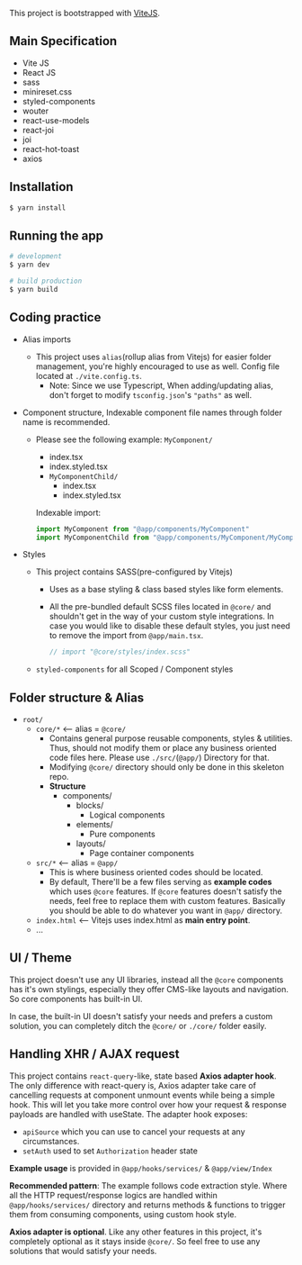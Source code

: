 This project is bootstrapped with [ViteJS](https://vitejs.dev).

## Main Specification

-   Vite JS
-   React JS
-   sass
-   minireset.css
-   styled-components
-   wouter
-   react-use-models
-   react-joi
-   joi
-   react-hot-toast
-   axios

## Installation

```bash
$ yarn install
```

## Running the app

```bash
# development
$ yarn dev

# build production
$ yarn build
```



## Coding practice

- Alias imports

  - This project uses `alias`(rollup alias from Vitejs) for easier folder management, you're highly encouraged to use as well. Config file located at `./vite.config.ts`.
    - Note: Since we use Typescript, When adding/updating alias, don't forget to modify `tsconfig.json`'s `"paths"` as well.

- Component structure, Indexable component file names through folder name is recommended.

  - Please see the following example:
    `MyComponent/`

    - index.tsx
    - index.styled.tsx
    - `MyComponentChild/`
      - index.tsx
      - index.styled.tsx

    Indexable import:

    ```javascript
    import MyComponent from "@app/components/MyComponent"
    import MyComponentChild from "@app/components/MyComponent/MyComponentChild"
    ```

- Styles

  - This project contains SASS(pre-configured by Vitejs)

    - Uses as a base styling & class based styles like form elements.

    - All the pre-bundled default SCSS files located in `@core/` and shouldn't get in the way of your custom style integrations.
      In case you would like to disable these default styles, you just need to remove the import from `@app/main.tsx`.

      ```javascript
      // import "@core/styles/index.scss"
      ```

      

  - `styled-components` for all Scoped / Component styles



## Folder structure & Alias

-   `root/`
    -   `core/*` <-- alias = `@core/`
        -   Contains general purpose reusable components, styles & utilities.
            Thus, should not modify them or place any business oriented code files here. Please use `./src/`(`@app/`) Directory for that.
        -   Modifying `@core/` directory should only be done in this skeleton repo.
        -   **Structure**
            -   components/
                -   blocks/
                    -   Logical components
                -   elements/
                    -   Pure components
                -   layouts/
                    -   Page container components
    -   `src/*` <-- alias = `@app/`
        -   This is where business oriented codes should be located.
        -   By default, There'll be a few files serving as **example codes** which uses `@core` features. If `@core` features doesn't satisfy the needs, feel free to replace them with custom features. Basically you should be able to do whatever you want in `@app/` directory.
    -   `index.html` <-- Vitejs uses index.html as **main entry point**.
    -   ...



## UI / Theme

This project doesn't use any UI libraries, instead all the `@core` components has it's own stylings, especially they offer CMS-like layouts and navigation. So core components has built-in UI.

In case, the built-in UI doesn't satisfy your needs and prefers a custom solution, you can completely ditch the `@core/` or `./core/` folder easily.



## Handling XHR / AJAX request

This project contains `react-query`-like, state based **Axios adapter hook**. The only difference with react-query is, Axios adapter take care of cancelling requests at component unmount events while being a simple hook. This will let you take more control over how your request & response payloads are handled with useState.
The adapter hook exposes:

- `apiSource` which you can use to cancel your requests at any circumstances.
- `setAuth` used to set `Authorization` header state

**Example usage** is provided in `@app/hooks/services/` & `@app/view/Index`

**Recommended pattern**: The example follows code extraction style. Where all the HTTP request/response logics are handled within `@app/hooks/services/` directory and returns methods & functions to trigger them from consuming components, using custom hook style.

**Axios adapter is optional**. Like any other features in this project, it's completely optional as it stays inside `@core/`. So feel free to use any solutions that would satisfy your needs.